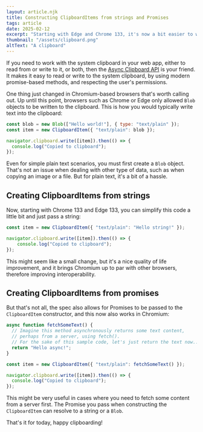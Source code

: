 ```yaml
---
layout: article.njk
title: Constructing ClipboardItems from strings and Promises
tags: article
date: 2025-02-12
excerpt: "Starting with Edge and Chrome 133, it's now a bit easier to work with the Clipboard API, as you can now pass strings and Promises directly to the ClipboardItem constructor. This quality of life improvement brings Chromium up to par with other browsers."
thumbnail: "/assets/clipboard.png"
altText: "A clipboard"
---
```

If you need to work with the system clipboard in your web app, either to read from or write to it, or both, then the [Async Clipboard API](https://developer.mozilla.org/docs/Web/API/Clipboard_API) is your friend. It makes it easy to read or write to the system clipboard, by using modern promise-based methods, and respecting the user's permissions.

One thing just changed in Chromium-based browsers that's worth calling out. Up until this point, browsers such as Chrome or Edge only allowed `Blob` objects to be written to the clipboard. This is how you would typically write text into the clipboard:

```js
const blob = new Blob(["Hello world!"], { type: "text/plain" });
const item = new ClipboardItem({ "text/plain": blob });

navigator.clipboard.write([item]).then(() => {
  console.log("Copied to clipboard");
});
```

Even for simple plain text scenarios, you must first create a `Blob` object. That's not an issue when dealing with other type of data, such as when copying an image or a file. But for plain text, it's a bit of a hassle.

## Creating ClipboardItems from strings

Now, starting with Chrome 133 and Edge 133, you can simplify this code a little bit and just pass a string:

```js
const item = new ClipboardItem({ "text/plain": "Hello string!" });

navigator.clipboard.write([item]).then(() => {
    console.log("Copied to clipboard");
});
```

This might seem like a small change, but it's a nice quality of life improvement, and it brings Chromium up to par with other browsers, therefore improving interoperability.

## Creating ClipboardItems from promises

But that's not all, the spec also allows for Promises to be passed to the `ClipboardItem` constructor, and this now also works in Chromium:

```js
async function fetchSomeText() {
  // Imagine this method asynchronously returns some text content,
  // perhaps from a server, using fetch().
  // For the sake of this sample code, let's just return the text now..
  return "Hello async!";
}

const item = new ClipboardItem({ "text/plain": fetchSomeText() });

navigator.clipboard.write([item]).then(() => {
  console.log("Copied to clipboard");
});
```

This might be very useful in cases where you need to fetch some content from a server first. The Promise you pass when constructing the `ClipboardItem` can resolve to a string or a `Blob`.

That's it for today, happy clipboarding!
